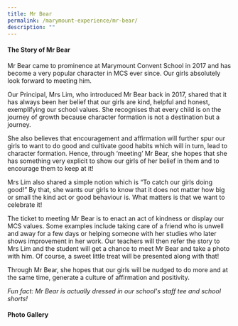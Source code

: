 ```yaml
---
title: Mr Bear
permalink: /marymount-experience/mr-bear/
description: ""
---
```

<h4><strong>The Story of Mr Bear</strong></h4>
<p>Mr Bear came to prominence at Marymount Convent School in 2017 and has become a very popular character in MCS ever since. Our girls absolutely look forward to meeting him.&nbsp;</p>
<p>Our Principal, Mrs Lim, who introduced Mr Bear back in 2017, shared that it has always been her belief that our girls are kind, helpful and honest, exemplifying our school values. She recognises that every child is on the journey of growth because character formation is not a destination but a journey.</p>
<p>She also believes that encouragement and affirmation will further spur our girls to want to do good and cultivate good habits which will in turn, lead to character formation. Hence, through &lsquo;meeting&rsquo; Mr Bear, she hopes that she has something very explicit to show our girls of her belief in them and to encourage them to keep at it!</p>
<p>Mrs Lim also shared a simple notion which is &ldquo;To catch our girls doing good!&rdquo; By that, she wants our girls to know that it does not matter how big or small the kind act or good behaviour is. What matters is that we want to celebrate it!</p>
<p>The ticket to meeting Mr Bear is to enact an act of kindness or display our MCS values. Some examples include taking care of a friend who is unwell and away for a few days or helping someone with her studies who later shows improvement in her work. Our teachers will then refer the story to Mrs Lim and the student will get a chance to meet Mr Bear and take a photo with him. Of course, a sweet little treat will be presented along with that!</p>
<p>Through Mr Bear, she hopes that our girls will be nudged to do more and at the same time, generate a culture of affirmation and positivity.</p>
<p><em>Fun fact: Mr Bear is actually dressed in our school's staff tee and school shorts!&nbsp;</em></p>
<h4><strong>Photo Gallery</strong></h4>